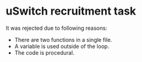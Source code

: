 # uSwitch recruitment task

It was rejected due to following reasons:

* There are two functions in a single file.
* A variable is used outside of the loop.
* The code is procedural.


